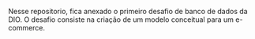 Nesse repositorio, fica anexado o primeiro desafio de banco de dados da DIO.
O desafio consiste na criação de um modelo conceitual para um e-commerce.
